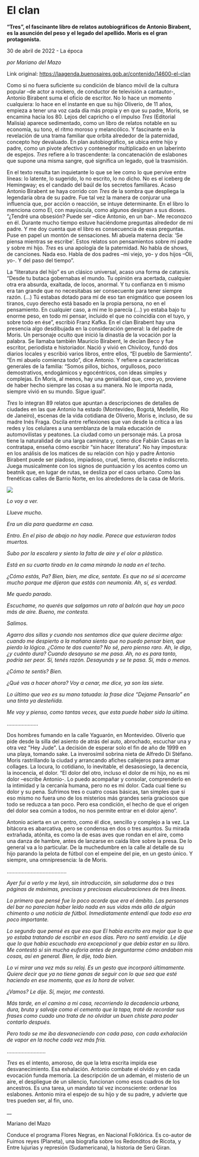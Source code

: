 # El clan

**“Tres”, el fascinante libro de relatos autobiográficos de Antonio Birabent, es la asunción del peso y el legado del apellido. Moris es el gran protagonista.**

30 de abril de 2022 - La época

_por Mariano del Mazo_

Link original: https://laagenda.buenosaires.gob.ar/contenido/14600-el-clan



Como si no fuera suficiente su condición de blanco móvil de la cultura popular –de actor a rockero, de conductor de televisión a cantautor-, Antonio Birabent suma el oficio de escritor. No lo hace un momento cualquiera: lo hace en el instante en que su hijo Oliverio, de 11 años, empieza a tener una voz cada día más propia y en que su padre, Moris, se encamina hacia los 80. Lejos del capricho o el impulso *Tres* (Editorial Malisia) aparece sedimentado, como un libro de relatos notable en su economía, su tono, el ritmo moroso y melancólico. Y fascinante en la revelación de una trama familiar que orbita alrededor de la paternidad, concepto hoy devaluado. En plan autobiográfico, se ubica entre hijo y padre, como un pivote afectivo y contenedor multiplicado en un laberinto de espejos. *Tres* refiere a lo trascendente: la concatenación de eslabones que supone una misma sangre, qué significa un legado, qué la trasmisión.




En el texto resulta tan inquietante lo que se lee como lo que pervive entre líneas: lo latente, lo sugerido, lo no escrito, lo no dicho. No es el iceberg de Hemingway; es el candado del baúl de los secretos familiares. Acaso Antonio Birabent se haya corrido con *Tres* de la sombra que despliega la legendaria obra de su padre. Fue tal vez la manera de conjurar una influencia que, por acción o reacción, se intuye determinante. En el libro lo menciona como El, con mayúscula, como algunos designan a sus dioses. “¿Tendré una obsesión? Puede ser –dice Antonio, en un bar-. Me reconozco en él. Durante mucho tiempo estuve haciéndome preguntas alrededor de mi padre. Y me doy cuenta que el libro es consecuencia de esas preguntas. Puse en papel un montón de sensaciones. Mi abuela materna decía: ‘Se piensa mientras se escribe’. Estos relatos son pensamientos sobre mi padre y sobre mi hijo. *Tres* es una apología de la paternidad. No habla de shows, de canciones. Nada eso. Habla de dos padres –mi viejo, yo- y dos hijos –Oli, yo-. Y del paso del tiempo”.




La “literatura del hijo” es un clásico universal, acaso una forma de catarsis. “Desde tu butaca gobernabas el mundo. Tu opinión era acertada, cualquier otra era absurda, exaltada, de locos, anormal. Y tu confianza en ti mismo era tan grande que no necesitabas ser consecuente para tener siempre razón. (…) Tú estabas dotado para mí de eso tan enigmático que poseen los tiranos, cuyo derecho está basado en la propia persona, no en el pensamiento. En cualquier caso, a mí me lo parecía (…) yo estaba bajo tu enorme peso, en todo mi pensar, incluido el que no coincidía con el tuyo, y sobre todo en ése”, escribió Franz Kafka. En el clan Birabent hay una presencia algo desdibujada en la consideración general: la del padre de Moris. Un personaje oculto que inició la dinastía de la vocación por la palabra. Se llamaba también Mauricio Birabent, le decían Beco y fue escritor, periodista e historiador. Nació y vivió en Chivilcoy, fundó dos diarios locales y escribió varios libros, entre ellos, “El pueblo de Sarmiento”. “En mi abuelo comienza todo”, dice Antonio. Y refiere a características generales de la familia: “Somos pillos, bichos, orgullosos, poco demostrativos, endogámicos y egocéntricos, con ideas simples y complejas. En Moris, al menos, hay una genialidad que, creo yo, proviene de haber hecho siempre las cosas a su manera. No le importa nada, siempre vivió en su mundo. Sigue igual”.




*Tres* lo integran 89 relatos que apuntan a descripciones de detalles de ciudades en las que Antonio ha estado (Montevideo, Bogotá, Medellín, Rio de Janeiro), escenas de la vida cotidiana de Oliverio, Moris e, incluso, de su madre Inés Fraga. Oscila entre reflexiones que van desde la crítica a las redes y los celulares a una semblanza de la mala educación de automovilistas y peatones. La ciudad como un personaje más. La prosa tiene la naturalidad de una larga caminata y, como dice Fabián Casas en la contratapa, enseña cómo escribir “sin hacer literatura”. No hay impostura: en los análisis de los matices de su relación con hijo y padre Antonio Birabent puede ser piadoso, impiadoso, cruel, tierno, discreto e indiscreto. Juega musicalmente con los signos de puntuación y los acentos como un beatnik que, en lugar de rutas, se desliza por el caos urbano. Como las frenéticas calles de Barrio Norte, en los alrededores de la casa de Moris.




![](https://cdn.feater.me/files/images/216432/a9adf896-c9cc-4484-9ae7-7b9dc66454b1.jpeg)




*Lo voy a ver.*




*Llueve mucho.*




*Era un día para quedarme en casa.*




*Entro. En el piso de abajo no hay nadie. Parece que estuvieran todos muertos.*




*Subo por la escalera y siento la falta de aire y el olor a plástico.*




*Está en su cuarto tirado en la cama mirando la nada en el techo.*




*¿Cómo estás, Pa? Bien, bien, me dice, sentate. Es que no sé si acercame mucho porque me dijeron que estás con neumonía. Ah, sí, es verdad.*




*Me quedo parado.*




*Escuchame, no querés que salgamos un rato al balcón que hay un poco más de aire. Bueno, me contesta.*




*Salimos.*




*Agarro dos sillas y cuando nos sentamos dice que quiere decirme algo: cuando me despierto a la mañana siento que no puedo pensar bien, que pierdo la lógica. ¿Cómo te das cuenta? No sé, pero pienso raro. Ah, le digo, ¿y cuánto dura? Cuando desayuno se me pasa. Ah, no es para tanto, podría ser peor. Sí, tenés razón. Desayunás y se te pasa. Sí, más o menos.*




*¿Cómo te sentís? Bien.*




*¿Qué vas a hacer ahora? Voy a cenar, me dice, ya son las siete.*




*Lo último que veo es su mano tatuada: la frase dice “Dejame Pensarlo” en una tinta ya desteñida.*




*Me voy y pienso, como tantas veces, que esta puede haber sido la última.*




…………………




Dos hombres fumando en la calle Yaguarón, en Montevideo. Oliverio que pide desde la silla del asiento de atrás del auto, abrochado, escuchar una y otra vez "Hey Jude". La decisión de esperar solo el fin de año de 1999 en una playa, tomando sake. La inverosímil sobrina nieta de Alfredo Di Stéfano. Moris rastrillando la ciudad y arrancando afiches callejeros para armar collages. La locura, lo cotidiano, lo inevitable, el desasosiego, la decencia, la inocencia, el dolor. “El dolor del otro, incluso el dolor de mi hijo, no es mi dolor –escribe Antonio-. Lo puedo acompañar y consolar, comprenderlo en la intimidad y la cercanía humana, pero no es mi dolor. Cada cual tiene su dolor y su pena. Sufrimos tres o cuatro cosas básicas, tan simples que si eso mismo no fuera uno de los misterios más grandes sería graciosos que todo se reduzca a tan poco. Pero esa condición, el hecho de que el origen del dolor sea común a todos, no nos permite entrar en el dolor ajeno”.




Antonio acierta en un centro, como él dice, sencillo y complejo a la vez. La bitácora es abarcativa, pero se condensa en dos o tres asuntos. Su mirada extrañada, atónita, es como la de esas aves que rondan en el aire, como una danza de hambre, antes de lanzarse en caída libre sobre la presa. De lo general va a lo particular. De la muchedumbre en la calle al detalle de su hijo parando la pelota de fútbol con el empeine del pie, en un gesto único. Y siempre, una omnipresencia: la de Moris.




………………………………….




*Ayer fui a verlo y me leyó, sin introducción, sin saludarme dos o tres páginas de máximas, precisas y preciosas elucubraciones de tres líneas.*




*Lo primero que pensé fue lo poco acorde que era el ámbito. Las personas del bar no parecían haber leído nada en sus vidas más allá de algún chimento o una noticia de fútbol. Inmediatamente entendí que todo eso era poco importante.*




*Lo segundo que pensé es que eso que El había escrito era mejor que lo que yo estaba tratando de escribir en esos días. Pero no sentí envidia. Le dije que lo que había escuchado era excepcional y que debía estar en su libro. Me contestó sí sin mucha euforia antes de preguntarme cómo andaban mis cosas, así en general. Bien, le dije, todo bien.*




*Lo vi mirar una vez más su reloj. Es un gesto que incorporó últimamente. Quiere decir que ya no tiene ganas de seguir con lo que sea que esté haciendo en ese momento, que es la hora de volver.*




*¿Vamos? Le dije. Sí, mejor, me contestó.*




*Más tarde, en el camino a mi casa, recorriendo la decadencia urbana, dura, bruta y salvaje como el cemento que la tapa, traté de recordar sus frases como cuado uno trata de no olvidar un buen chiste para poder contarlo después.*




*Pero todo se me iba desvaneciendo con cada paso, con cada exhalación de vapor en la noche cada vez más fría.*




……………………..




*Tres* es el intento, amoroso, de que la letra escrita impida ese desvanecimiento. Esa exhalación. Antonio combate el olvido y en cada evocación funda memoria. La descripción de un ademán, el misterio de un aire, el despliegue de un silencio, funcionan como esos cuadros de los ancestros. Es una tarea, un mandato tal vez inconsciente: ordenar los eslabones. Antonio mira el espejo de su hijo y de su padre, y advierte que tres pueden ser, al fin, uno.




\_\_




Mariano del Mazo




Conduce el programa Flores Negras, en Nacional Folklórica. Es co-autor de Fuimos reyes (Planeta), una biografía sobre los Redonditos de Ricota, y Entre lujurias y represión (Sudamericana), la historia de Serú Giran.



